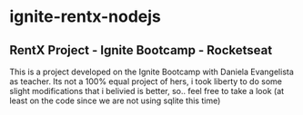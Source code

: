 # ignite-rentx-nodejs
## RentX Project - Ignite Bootcamp - Rocketseat

 This is a project developed on the Ignite Bootcamp with Daniela Evangelista as teacher. Its not a 100% equal project of hers, i took liberty to do some slight modifications that
i belivied is better, so.. feel free to take a look (at least on the code since we are not using sqlite this time)
